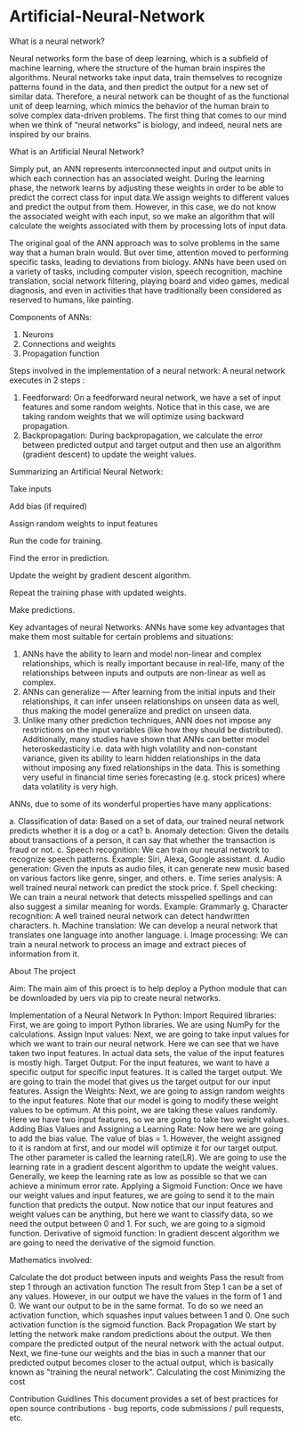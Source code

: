 # Artificial-Neural-Network
What is a neural network?

Neural networks form the base of deep learning, which is a subfield of machine learning, where the structure of the human brain inspires the algorithms. Neural networks take input data, train themselves to recognize patterns found in the data, and then predict the output for a new set of similar data. Therefore, a neural network can be thought of as the functional unit of deep learning, which mimics the behavior of the human brain to solve complex data-driven problems.
The first thing that comes to our mind when we think of “neural networks” is biology, and indeed, neural nets are inspired by our brains.

What is an Artificial Neural Network?

Simply put, an ANN represents interconnected input and output units in which each connection has an associated weight. During the learning phase, the network learns by adjusting these weights in order to be able to predict the correct class for input data.We assign weights to different values and predict the output from them. However, in this case, we do not know the associated weight with each input, so we make an algorithm that will calculate the weights associated with them by processing lots of input data.

The original goal of the ANN approach was to solve problems in the same way that a human brain would. But over time, attention moved to performing specific tasks, leading to deviations from biology. ANNs have been used on a variety of tasks, including computer vision, speech recognition, machine translation, social network filtering, playing board and video games, medical diagnosis, and even in activities that have traditionally been considered as reserved to humans, like painting.

Components of ANNs:
1. Neurons
2. Connections and weights
3. Propagation function

Steps involved in the implementation of a neural network:
A neural network executes in 2 steps :
1. Feedforward:
On a feedforward neural network, we have a set of input features and some random weights. Notice that in this case, we are taking random weights that we will optimize using backward propagation.
2. Backpropagation:
During backpropagation, we calculate the error between predicted output and target output and then use an algorithm (gradient descent) to update the weight values.

Summarizing an Artificial Neural Network:

Take inputs

Add bias (if required)

Assign random weights to input features

Run the code for training.

Find the error in prediction.

Update the weight by gradient descent algorithm.

Repeat the training phase with updated weights.

Make predictions.

Key advantages of neural Networks:
ANNs have some key advantages that make them most suitable for certain problems and situations:
1. ANNs have the ability to learn and model non-linear and complex relationships, which is really important because in real-life, many of the relationships between inputs and outputs are non-linear as well as complex.
2. ANNs can generalize — After learning from the initial inputs and their relationships, it can infer unseen relationships on unseen data as well, thus making the model generalize and predict on unseen data.
3. Unlike many other prediction techniques, ANN does not impose any restrictions on the input variables (like how they should be distributed). Additionally, many studies have shown that ANNs can better model heteroskedasticity i.e. data with high volatility and non-constant variance, given its ability to learn hidden relationships in the data without imposing any fixed relationships in the data. This is something very useful in financial time series forecasting (e.g. stock prices) where data volatility is very high.


ANNs, due to some of its wonderful properties have many applications:

a. Classification of data:
Based on a set of data, our trained neural network predicts whether it is a dog or a cat?
b. Anomaly detection:
Given the details about transactions of a person, it can say that whether the transaction is fraud or not.
c. Speech recognition:
We can train our neural network to recognize speech patterns. Example: Siri, Alexa, Google assistant.
d. Audio generation:
Given the inputs as audio files, it can generate new music based on various factors like genre, singer, and others.
e. Time series analysis:
A well trained neural network can predict the stock price.
f. Spell checking:
We can train a neural network that detects misspelled spellings and can also suggest a similar meaning for words. Example: Grammarly
g. Character recognition:
A well trained neural network can detect handwritten characters.
h. Machine translation:
We can develop a neural network that translates one language into another language.
i. Image processing:
We can train a neural network to process an image and extract pieces of information from it.

About The project

Aim: The main aim of this proect is to help deploy a Python module that can be downloaded by uers via pip to create neural networks.

Implementation of a Neural Network In Python:
Import Required libraries:
First, we are going to import Python libraries. We are using NumPy for the calculations.
Assign Input values:
Next, we are going to take input values for which we want to train our neural network. Here we can see that we have taken two input features. In actual data sets, the value of the input features is mostly high.
Target Output:
For the input features, we want to have a specific output for specific input features. It is called the target output. We are going to train the model that gives us the target output for our input features.
Assign the Weights:
Next, we are going to assign random weights to the input features. Note that our model is going to modify these weight values to be optimum. At this point, we are taking these values randomly. Here we have two input features, so we are going to take two weight values.
Adding Bias Values and Assigning a Learning Rate:
Now here we are going to add the bias value. The value of bias = 1. However, the weight assigned to it is random at first, and our model will optimize it for our target output.
The other parameter is called the learning rate(LR). We are going to use the learning rate in a gradient descent algorithm to update the weight values. Generally, we keep the learning rate as low as possible so that we can achieve a minimum error rate.
Applying a Sigmoid Function:
Once we have our weight values and input features, we are going to send it to the main function that predicts the output. Now notice that our input features and weight values can be anything, but here we want to classify data, so we need the output between 0 and 1. For such, we are going to a sigmoid function.
Derivative of sigmoid function:
In gradient descent algorithm we are going to need the derivative of the sigmoid function.

Mathematics involved:

Calculate the dot product between inputs and weights Pass the result from step 1 through an activation function The result from Step 1 can be a set of any values. However, in our output we have the values in the form of 1 and 0. We want our output to be in the same format. To do so we need an activation function, which squashes input values between 1 and 0. One such activation function is the sigmoid function. Back Propagation We start by letting the network make random predictions about the output. We then compare the predicted output of the neural network with the actual output. Next, we fine-tune our weights and the bias in such a manner that our predicted output becomes closer to the actual output, which is basically known as "training the neural network". Calculating the cost Minimizing the cost

Contribution Guidlines
This document provides a set of best practices for open source contributions - bug reports, code submissions / pull requests, etc.
